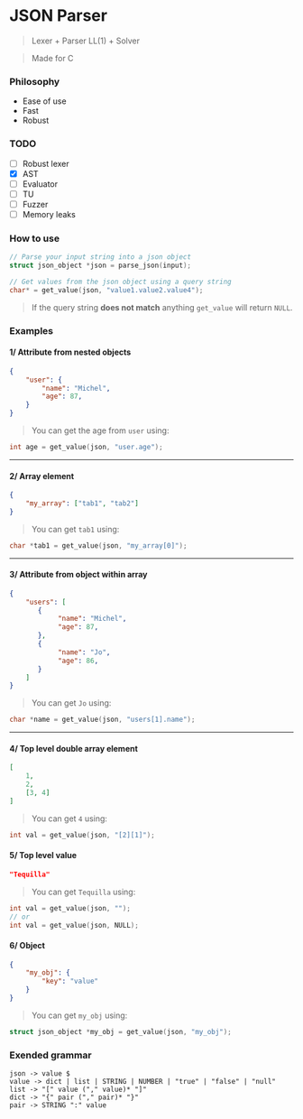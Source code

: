 # JSON Parser
> Lexer + Parser LL(1) + Solver

> Made for C

### Philosophy

- Ease of use
- Fast
- Robust

### TODO

- [ ] Robust lexer
- [x] AST
- [ ] Evaluator
- [ ] TU
- [ ] Fuzzer
- [ ] Memory leaks

### How to use

```c
// Parse your input string into a json object
struct json_object *json = parse_json(input);

// Get values from the json object using a query string
char* = get_value(json, "value1.value2.value4");
```

> If the query string **does not match** anything `get_value` will return `NULL`.

### Examples

#### 1/ Attribute from nested objects

```json
{
    "user": {
        "name": "Michel",
        "age": 87,
    }
}
```

> You can get the age from `user` using:

```c
int age = get_value(json, "user.age");
```

---

#### 2/ Array element

```json
{
    "my_array": ["tab1", "tab2"] 
}
```

> You can get `tab1` using:

```c
char *tab1 = get_value(json, "my_array[0]");
```

---

#### 3/ Attribute from object within array

```json
{
    "users": [
       {
            "name": "Michel",
            "age": 87,
       },
       {
            "name": "Jo",
            "age": 86,
       } 
    ] 
}
```

> You can get `Jo` using:

```c
char *name = get_value(json, "users[1].name");
```

---

#### 4/ Top level double array element

```json
[
    1,
    2,
    [3, 4]
]
```

> You can get `4` using:

```c
int val = get_value(json, "[2][1]");
```

#### 5/ Top level value

```json
"Tequilla"
```

> You can get `Tequilla` using:

```c
int val = get_value(json, "");
// or
int val = get_value(json, NULL);
```

#### 6/ Object

```json
{
    "my_obj": {
        "key": "value"
    }
}
```

> You can get `my_obj` using:

```c
struct json_object *my_obj = get_value(json, "my_obj");
```

### Exended grammar

```
json -> value $
value -> dict | list | STRING | NUMBER | "true" | "false" | "null"
list -> "[" value ("," value)* "]"
dict -> "{" pair ("," pair)* "}"
pair -> STRING ":" value
```

